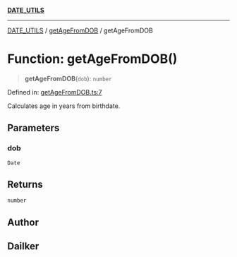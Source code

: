 [**DATE_UTILS**](../../README.md)

***

[DATE_UTILS](../../README.md) / [getAgeFromDOB](../README.md) / getAgeFromDOB

# Function: getAgeFromDOB()

> **getAgeFromDOB**(`dob`): `number`

Defined in: [getAgeFromDOB.ts:7](https://github.com/dailker/everyutil/blob/b267f20aec6acc544994839192032069b76d5a4b/src/date/getAgeFromDOB.ts#L7)

Calculates age in years from birthdate.

## Parameters

### dob

`Date`

## Returns

`number`

## Author

## Dailker
